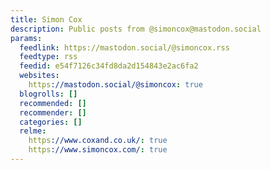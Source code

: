 ```yaml
---
title: Simon Cox
description: Public posts from @simoncox@mastodon.social
params:
  feedlink: https://mastodon.social/@simoncox.rss
  feedtype: rss
  feedid: e54f7126c34fd8da2d154843e2ac6fa2
  websites:
    https://mastodon.social/@simoncox: true
  blogrolls: []
  recommended: []
  recommender: []
  categories: []
  relme:
    https://www.coxand.co.uk/: true
    https://www.simoncox.com/: true
---
```

